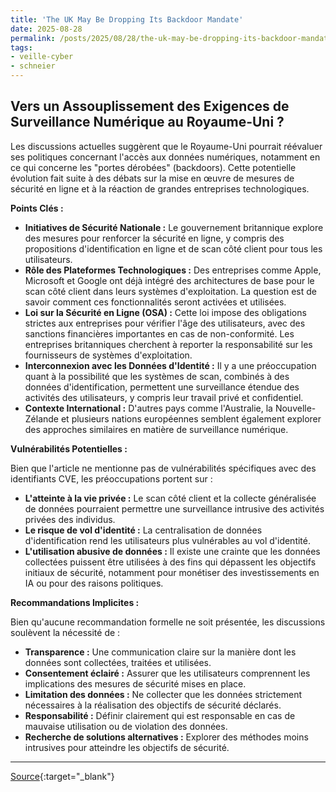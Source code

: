```yaml
---
title: 'The UK May Be Dropping Its Backdoor Mandate'
date: 2025-08-28
permalink: /posts/2025/08/28/the-uk-may-be-dropping-its-backdoor-mandate/
tags:
- veille-cyber
- schneier
---
```

## Vers un Assouplissement des Exigences de Surveillance Numérique au Royaume-Uni ?

Les discussions actuelles suggèrent que le Royaume-Uni pourrait réévaluer ses politiques concernant l'accès aux données numériques, notamment en ce qui concerne les "portes dérobées" (backdoors). Cette potentielle évolution fait suite à des débats sur la mise en œuvre de mesures de sécurité en ligne et à la réaction de grandes entreprises technologiques.

**Points Clés :**

*   **Initiatives de Sécurité Nationale :** Le gouvernement britannique explore des mesures pour renforcer la sécurité en ligne, y compris des propositions d'identification en ligne et de scan côté client pour tous les utilisateurs.
*   **Rôle des Plateformes Technologiques :** Des entreprises comme Apple, Microsoft et Google ont déjà intégré des architectures de base pour le scan côté client dans leurs systèmes d'exploitation. La question est de savoir comment ces fonctionnalités seront activées et utilisées.
*   **Loi sur la Sécurité en Ligne (OSA) :** Cette loi impose des obligations strictes aux entreprises pour vérifier l'âge des utilisateurs, avec des sanctions financières importantes en cas de non-conformité. Les entreprises britanniques cherchent à reporter la responsabilité sur les fournisseurs de systèmes d'exploitation.
*   **Interconnexion avec les Données d'Identité :** Il y a une préoccupation quant à la possibilité que les systèmes de scan, combinés à des données d'identification, permettent une surveillance étendue des activités des utilisateurs, y compris leur travail privé et confidentiel.
*   **Contexte International :** D'autres pays comme l'Australie, la Nouvelle-Zélande et plusieurs nations européennes semblent également explorer des approches similaires en matière de surveillance numérique.

**Vulnérabilités Potentielles :**

Bien que l'article ne mentionne pas de vulnérabilités spécifiques avec des identifiants CVE, les préoccupations portent sur :

*   **L'atteinte à la vie privée :** Le scan côté client et la collecte généralisée de données pourraient permettre une surveillance intrusive des activités privées des individus.
*   **Le risque de vol d'identité :** La centralisation de données d'identification rend les utilisateurs plus vulnérables au vol d'identité.
*   **L'utilisation abusive de données :** Il existe une crainte que les données collectées puissent être utilisées à des fins qui dépassent les objectifs initiaux de sécurité, notamment pour monétiser des investissements en IA ou pour des raisons politiques.

**Recommandations Implicites :**

Bien qu'aucune recommandation formelle ne soit présentée, les discussions soulèvent la nécessité de :

*   **Transparence :** Une communication claire sur la manière dont les données sont collectées, traitées et utilisées.
*   **Consentement éclairé :** Assurer que les utilisateurs comprennent les implications des mesures de sécurité mises en place.
*   **Limitation des données :** Ne collecter que les données strictement nécessaires à la réalisation des objectifs de sécurité déclarés.
*   **Responsabilité :** Définir clairement qui est responsable en cas de mauvaise utilisation ou de violation des données.
*   **Recherche de solutions alternatives :** Explorer des méthodes moins intrusives pour atteindre les objectifs de sécurité.

---
[Source](https://www.schneier.com/blog/archives/2025/08/the-uk-may-be-dropping-its-backdoor-mandate.html){:target="_blank"}
